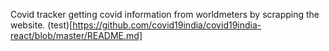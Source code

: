 Covid tracker getting covid information from worldmeters by scrapping the website.
(test)[https://github.com/covid19india/covid19india-react/blob/master/README.md]

